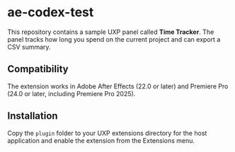# ae-codex-test

This repository contains a sample UXP panel called **Time Tracker**. The panel
tracks how long you spend on the current project and can export a CSV summary.

## Compatibility

The extension works in Adobe After Effects (22.0 or later) and Premiere Pro
(24.0 or later, including Premiere Pro 2025).

## Installation

Copy the `plugin` folder to your UXP extensions directory for the host
application and enable the extension from the Extensions menu.
